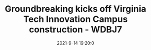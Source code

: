 ---
"title": "Groundbreaking kicks off Virginia Tech Innovation Campus construction - WDBJ7"
"date": "2021-9-14 19:20:0"
"feed_name": "GOOGLENEWS"
"feed_website": "https://news.google.com/rss/search?q=oil%26gas%7Cdrilling%7Cmining%7Cconstruction%7Cindustrial&hl=en-US&gl=US&ceid=US:en"
"feed_rss": "https://news.google.com/rss/search?q=oil%26gas%7Cdrilling%7Cmining%7Cconstruction%7Cindustrial&hl=en-US&gl=US&ceid=US:en"
"link": "https://www.wdbj7.com/2021/09/14/groundbreaking-kicks-off-virginia-tech-innovation-campus-construction/"
"file": "_posts/2021-1-1-11516aa1f593edfffef314e339be4e39c66b8507.md"
"accident": "0"
"drilling": "0"
---